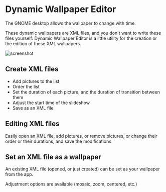 # Dynamic Wallpaper Editor

The GNOME desktop allows the wallpaper to change with time.

These dynamic wallpapers are XML files, and you don't want to write these files yourself: Dynamic Wallpaper Editor is a little utility for the creation or the edition of these XML wallpapers.

![screenshot](https://i.imgur.com/QW58lva.png)

## Create XML files

- Add pictures to the list
- Order the list
- Set the duration of each picture, and the duration of transition between them
- Adjust the start time of the slideshow
- Save as an XML file

## Editing XML files

Easily open an XML file, add pictures, or remove pictures, or change their order or their durations, and save the modifications

## Set an XML file as a wallpaper

An existing XML file (opened, or just created) can be set as your wallpaper from the app.

Adjustment options are available (mosaic, zoom, centered, etc.)

<!-- TODO:

- mieux détecter les modifications
- lignes draggable
- images inexistantes

-->
